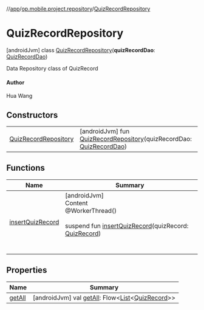 //[app](../../../index.md)/[op.mobile.project.repository](../index.md)/[QuizRecordRepository](index.md)



# QuizRecordRepository  
 [androidJvm] class [QuizRecordRepository](index.md)(**quizRecordDao**: [QuizRecordDao](../../op.mobile.project.dao/-quiz-record-dao/index.md))

Data Repository class of QuizRecord



#### Author  


Hua Wang

   


## Constructors  
  
| | |
|---|---|
| <a name="op.mobile.project.repository/QuizRecordRepository/QuizRecordRepository/#op.mobile.project.dao.QuizRecordDao/PointingToDeclaration/"></a>[QuizRecordRepository](-quiz-record-repository.md)| <a name="op.mobile.project.repository/QuizRecordRepository/QuizRecordRepository/#op.mobile.project.dao.QuizRecordDao/PointingToDeclaration/"></a> [androidJvm] fun [QuizRecordRepository](-quiz-record-repository.md)(quizRecordDao: [QuizRecordDao](../../op.mobile.project.dao/-quiz-record-dao/index.md))   <br>|


## Functions  
  
|  Name |  Summary | 
|---|---|
| <a name="op.mobile.project.repository/QuizRecordRepository/insertQuizRecord/#op.mobile.project.model.QuizRecord/PointingToDeclaration/"></a>[insertQuizRecord](insert-quiz-record.md)| <a name="op.mobile.project.repository/QuizRecordRepository/insertQuizRecord/#op.mobile.project.model.QuizRecord/PointingToDeclaration/"></a>[androidJvm]  <br>Content  <br>@WorkerThread()  <br>  <br>suspend fun [insertQuizRecord](insert-quiz-record.md)(quizRecord: [QuizRecord](../../op.mobile.project.model/-quiz-record/index.md))  <br><br><br>|


## Properties  
  
|  Name |  Summary | 
|---|---|
| <a name="op.mobile.project.repository/QuizRecordRepository/getAll/#/PointingToDeclaration/"></a>[getAll](get-all.md)| <a name="op.mobile.project.repository/QuizRecordRepository/getAll/#/PointingToDeclaration/"></a> [androidJvm] val [getAll](get-all.md): Flow<[List](https://kotlinlang.org/api/latest/jvm/stdlib/kotlin.collections/-list/index.html)<[QuizRecord](../../op.mobile.project.model/-quiz-record/index.md)>>   <br>|

